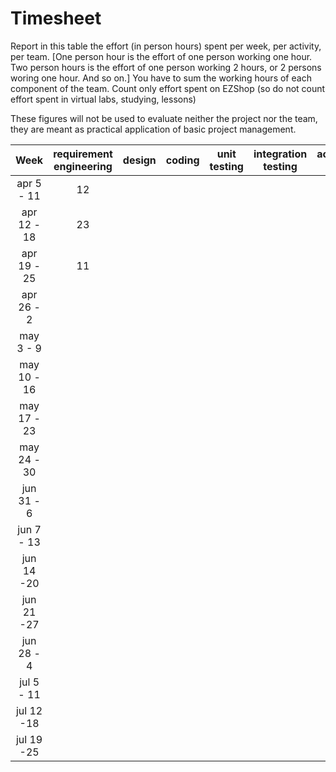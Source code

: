 # Timesheet

Report in this table the effort (in person hours) spent per week, per activity, per team. 
[One person hour is the effort of one person working one hour.
Two person hours is the effort of one person working 2 hours, or 2 persons woring one hour. And so on.]
You have to sum the working hours of each component of the team.
Count only effort spent on EZShop (so do not count effort spent in virtual labs, studying, lessons)

These figures will not be used to evaluate neither the project nor the team, they are meant as practical application of basic project management.

| Week | requirement engineering | design | coding | unit testing | integration testing | acceptance testing | management | git maven |
|:-----------:|:--------:|:-----------:|:-----------:|:----------:|:------------:|:---------------:|:-------------:|:--------------:|
| apr 5 - 11 | 12 | | | | | | | |
| apr 12 - 18| 23 | | | | | | | | 
| apr 19 - 25| 11 | | | | | | | | 
| apr 26 - 2 | | | | | | | | | 
| may 3 - 9  | | | | | | | | | 
| may 10 - 16| | | | | | | | | 
| may 17 - 23| | | | | | | | | 
| may 24 - 30| | | | | | | | | 
| jun 31 - 6 | | | | | | | | | 
| jun 7 - 13 | | | | | | | | | 
| jun 14 -20 | | | | | | | | | 
| jun 21 -27 | | | | | | | | | 
| jun 28 - 4 | | | | | | | | | 
| jul 5 - 11 | | | | | | | | | 
| jul 12 -18 | | | | | | | | |
| jul 19 -25 | | | | | | | | |

